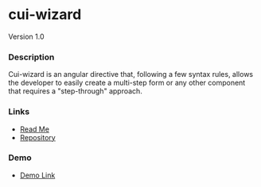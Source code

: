 # cui-wizard
Version 1.0

### Description
Cui-wizard is an angular directive that, following a few syntax rules, allows the developer to easily create a multi-step form or any other component that requires a "step-through" approach.

### Links
* [Read Me](https://github.com/thirdwavellc/cui-ng/tree/master/directives/cui-wizard)
* [Repository](https://github.com/thirdwavellc/cui-ng)

### Demo
* [Demo Link](http://cui.covisint.qa.thirdwavellc.com/cui-ng-0.0.1-SNAPSHOT/build/index.html#/cui-wizard)